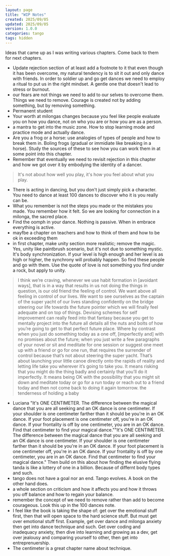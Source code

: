 ```yaml
---
layout: page
title: "WIP Notes"
created: 2025/09/05
updated: 2025/09/05
version: 1.0.0
categories: tango
tags: hidden
---
```


Ideas that came up as I was writing various chapters. Come back to them for next chapters.

* Update rejection section of at least add a footnote to it that even though it has been overcome, my natural tendency is to sit it out and only dance with friends. In order to soldier up and go get dances we need to employ a ritual to put us in the right mindset. A gentle one that doesn't lead to stress or burnout.
* our fears are not things we need to add to our selves to overcome them. Things we need to remove. Courage is created not by adding something, but by removing something.
* Permanent student
* Your worth at milongas changes because you feel like people evaluate you on how you dance, not on who you are or how you are as a person.
* a mantra to get into the music zone. How to stop learning mode and practice mode and actually dance.
* Are you a frog or a horse: use analogies of types of people and how to break them in. Boling frogs (gradual or immidiate like breaking in a horse). Study the sources of these to see how you can work them in at some point into this chapter.
* Remember that eventually we need to revisit rejection in this chapter and how we got over it by embodying the identity of a dancer.
> It's not about how well you play, it's how you feel about what you play.
* There is acting in dancing, but you don't just simply pick a character. You need to dance at least 100 dances to discover who it is you really can be.
* What you remember is not the steps you made or the mistakes you made. You remember how it felt. So we are looking for connection in a milonga, the sacred place.
* Find the oomph in your dance. Nothing is passive. When in embrace everything is active.
* mayfbe a chapter on teachers and how to think of them and how to be ok in exceeding them
* in first chapter, make unity section more realistic; remove the magic. Yes, unity like paintbrush scenario, but it's not due to something mystic. It's body synchronization. If your level is high enough and her level is as high or higher, the synchrony will probably happen. So find these people and go with them. Use the quote of love is not something you find under a rock, but apply to unity.

> I think we’re craving, whenever we use habit formation in [avoidant ways], that is in a way that results in us not doing the things in question, is our old friend the feeling of control. We want above all feeling in control of our lives. We want to see ourselves as the captain of the super yacht of our lives standing confidently on the bridge steering our life towards the future pointer which we will finally feel adequate and on top of things. Devising schemes for self improvement can really feed into that fantasy because you get to mentally project into the future all details all the nuts and bolts of how you’re going to get to that perfect future place. Where by contrast when you just do something today as a one off, [imperfectly and] with no promises about the future; when you just write a few paragraphs of your novel or sit and meditate for one session or suggest one meet up with a friend or go for one run, that requires the surrender of control because that’s not about steering the super yacht. That’s about launching your little canoe directly onto the rapids of reality and letting life take you wherever it’s going to take you. It means risking that you might do the thing badly and certainly that you’ll do it imperfectly. It means being OK with the possibility that you might sit down and meditate today or go for a run today or reach out to a friend today and then not come back to doing it again tomorrow.
the tenderness of holding a baby
* Luciana "It's ONE CENTIMETER. The difference between the magical dance that you are all seeking and an OK dance is one centimeter. If your shoulder is one centimeter farther than it should be you're in an OK dance. If your foot placement is one centimeter off,  you're in an OK dance. If your frontality is off by one centimeter, you are in an OK dance. Find that centimeter to find your magical dance.""It's ONE CENTIMETER. The difference between the magical dance that you are all seeking and an OK dance is one centimeter. If your shoulder is one centimeter farther than it should be you're in an OK dance. If your foot placement is one centimeter off,  you're in an OK dance. If your frontality is off by one centimeter, you are in an OK dance. Find that centimeter to find your magical dance." Then build on this about how finding the elusive flying tanda is like a lottery of one in a billion. Because of differnt body types and such.
* tango does not have a goal nor an end. Tango evolves. A book on the other hand does.
* a whole section on criticism and how it affects you and how it throws you off balance and how to regain your balance.
* remember the concept of we need to remove rather than add to become courageous. Look this up in the 100 dances note.
* I feel like the book is taking the shape of: get over the emotional stuff first, then that will open space to the hard science stuff. But must get over emotional stuff first. Example, get over dance and milonga anxiety then get into dance technique and such. Get over coding and inadequacy anxiety, then dive into learning and growing as a dev, get over jealousy and comparing yourself to other, then get into entreprenuership.
* The centimeter is a great chapter name about technique.
